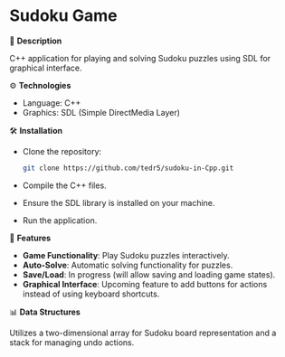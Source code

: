 # Sudoku Game

📖 **Description**

C++ application for playing and solving Sudoku puzzles using SDL for graphical interface.

⚙️ **Technologies**

- Language: C++
- Graphics: SDL (Simple DirectMedia Layer)

🛠️ **Installation**

- Clone the repository:
  
  ```bash
  git clone https://github.com/tedr5/sudoku-in-Cpp.git
- Compile the C++ files.
- Ensure the SDL library is installed on your machine.
- Run the application.

🚀 **Features**

- **Game Functionality**: Play Sudoku puzzles interactively.
- **Auto-Solve**: Automatic solving functionality for puzzles.
- **Save/Load**: In progress (will allow saving and loading game states).
- **Graphical Interface**: Upcoming feature to add buttons for actions instead of using keyboard shortcuts.

📊 **Data Structures**

Utilizes a two-dimensional array for Sudoku board representation and a stack for managing undo actions.

